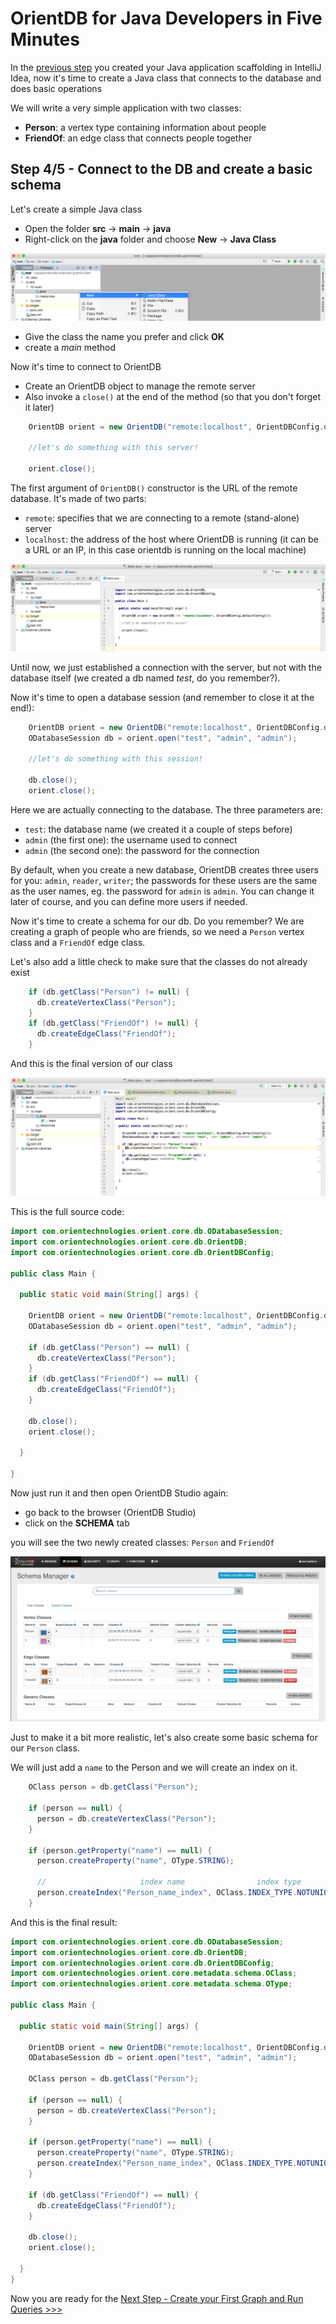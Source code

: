 
# OrientDB for Java Developers in Five Minutes

In the [previous step](java-2.md) you created your Java application scaffolding in IntelliJ Idea, now it's time to create a Java class that connects to the database and does basic operations

We will write a very simple application with two classes:

- **Person**: a vertex type containing information about people
- **FriendOf**: an edge class that connects people together

## Step 4/5 - Connect to the DB and create a basic schema

Let's create a simple Java class

- Open the folder **src** -> **main** -> **java**
- Right-click on the **java** folder and choose **New** -> **Java Class**

![NewClass](images/idea-new-class.png)

- Give the class the name you prefer and click **OK**
- create a *main* method

Now it's time to connect to OrientDB

- Create an OrientDB object to manage the remote server
- Also invoke a `close()` at the end of the method (so that you don't forget it later)

```java
    OrientDB orient = new OrientDB("remote:localhost", OrientDBConfig.defaultConfig());

    //let's do something with this server!
    
    orient.close();
```

The first argument of `OrientDB()` constructor is the URL of the remote database. It's made of two parts:
- `remote`: specifies that we are connecting to a remote (stand-alone) server
- `localhost`: the address of the host where OrientDB is running (it can be a URL or an IP, in this case orientdb is running on the local machine)

![NewClass](images/idea-main.png)

Until now, we just established a connection with the server, but not with the database itself (we created a db named *test*, do you remember?). 

Now it's time to open a database session (and remember to close it at the end!):

```java
    OrientDB orient = new OrientDB("remote:localhost", OrientDBConfig.defaultConfig());
    ODatabaseSession db = orient.open("test", "admin", "admin");
    
    //let's do something with this session!
    
    db.close();    
    orient.close();
```

Here we are actually connecting to the database. The three parameters are:
- `test`: the database name (we created it a couple of steps before)
- `admin` (the first one): the username used to connect
- `admin` (the second one): the password for the connection

By default, when you create a new database, OrientDB creates three users for you: `admin`, `reader`, `writer`; the passwords
for these users are the same as the user names, eg. the password for `admin` is `admin`. You can change it later of course, and you can
define more users if needed.

Now it's time to create a schema for our db. Do you remember? We are creating a graph of people who are friends, so we need a `Person` 
vertex class and a `FriendOf` edge class.

Let's also add a little check to make sure that the classes do not already exist

```java
    if (db.getClass("Person") != null) {
      db.createVertexClass("Person");
    }
    if (db.getClass("FriendOf") != null) {
      db.createEdgeClass("FriendOf");
    }
```

And this is the final version of our class

![NewClass](images/idea-main2.png)

This is the full source code:

```java
import com.orientechnologies.orient.core.db.ODatabaseSession;
import com.orientechnologies.orient.core.db.OrientDB;
import com.orientechnologies.orient.core.db.OrientDBConfig;

public class Main {

  public static void main(String[] args) {

    OrientDB orient = new OrientDB("remote:localhost", OrientDBConfig.defaultConfig());
    ODatabaseSession db = orient.open("test", "admin", "admin");

    if (db.getClass("Person") == null) {
      db.createVertexClass("Person");
    }
    if (db.getClass("FriendOf") == null) {
      db.createEdgeClass("FriendOf");
    }

    db.close();
    orient.close();

  }

}
```

Now just run it and then open OrientDB Studio again:

- go back to the browser (OrientDB Studio)
- click on the **SCHEMA** tab

you will see the two newly created classes: `Person` and `FriendOf`

![NewClass](images/studio-schema.png)

Just to make it a bit more realistic, let's also create some basic schema for our `Person` class. 

We will just add a `name` to the Person and we will create an index on it. 

```java
    OClass person = db.getClass("Person");

    if (person == null) {
      person = db.createVertexClass("Person");
    }
    
    if (person.getProperty("name") == null) {
      person.createProperty("name", OType.STRING);
      
      //                     index name                index type          property name
      person.createIndex("Person_name_index", OClass.INDEX_TYPE.NOTUNIQUE, "name");
    }

```

And this is the final result:

```java
import com.orientechnologies.orient.core.db.ODatabaseSession;
import com.orientechnologies.orient.core.db.OrientDB;
import com.orientechnologies.orient.core.db.OrientDBConfig;
import com.orientechnologies.orient.core.metadata.schema.OClass;
import com.orientechnologies.orient.core.metadata.schema.OType;

public class Main {

  public static void main(String[] args) {

    OrientDB orient = new OrientDB("remote:localhost", OrientDBConfig.defaultConfig());
    ODatabaseSession db = orient.open("test", "admin", "admin");

    OClass person = db.getClass("Person");

    if (person == null) {
      person = db.createVertexClass("Person");
    }
    
    if (person.getProperty("name") == null) {
      person.createProperty("name", OType.STRING);
      person.createIndex("Person_name_index", OClass.INDEX_TYPE.NOTUNIQUE, "name");
    }

    if (db.getClass("FriendOf") == null) {
      db.createEdgeClass("FriendOf");
    }

    db.close();
    orient.close();

  }
}
```


Now you are ready for the [Next Step - Create your First Graph and Run Queries >>>](java-4.md)

